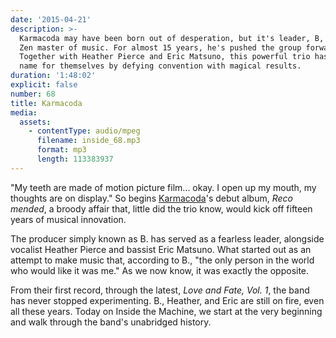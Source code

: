 ```yaml
---
date: '2015-04-21'
description: >-
  Karmacoda may have been born out of desperation, but it's leader, B, is the
  Zen master of music. For almost 15 years, he's pushed the group forward.
  Together with Heather Pierce and Eric Matsuno, this powerful trio has made a
  name for themselves by defying convention with magical results.
duration: '1:48:02'
explicit: false
number: 68
title: Karmacoda
media:
  assets:
    - contentType: audio/mpeg
      filename: inside_68.mp3
      format: mp3
      length: 113383937
---
```

"My teeth are made of motion picture film... okay. I open up my mouth, my thoughts are on display." So begins [Karmacoda](http://karmacoda.com)'s debut album, *Reco mended*, a broody affair that, little did the trio know, would kick off fifteen years of musical innovation.

The producer simply known as B. has served as a fearless leader, alongside vocalist Heather Pierce and bassist Eric Matsuno. What started out as an attempt to make music that, according to B., "the only person in the world who would like it was me." As we now know, it was exactly the opposite.

From their first record, through the latest, *Love and Fate, Vol. 1*, the band has never stopped experimenting. B., Heather, and Eric are still on fire, even all these years. Today on Inside the Machine, we start at the very beginning and walk through the band's unabridged history.
